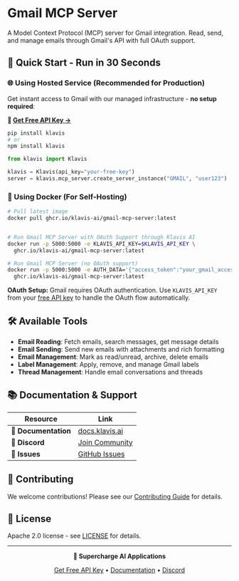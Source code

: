 # Gmail MCP Server

A Model Context Protocol (MCP) server for Gmail integration. Read, send, and manage emails through Gmail's API with full OAuth support.

## 🚀 Quick Start - Run in 30 Seconds

### 🌐 Using Hosted Service (Recommended for Production)

Get instant access to Gmail with our managed infrastructure - **no setup required**:

**🔗 [Get Free API Key →](https://www.klavis.ai/home/api-keys)**

```bash
pip install klavis
# or
npm install klavis
```

```python
from klavis import Klavis

klavis = Klavis(api_key="your-free-key")
server = klavis.mcp_server.create_server_instance("GMAIL", "user123")
```

### 🐳 Using Docker (For Self-Hosting)

```bash
# Pull latest image
docker pull ghcr.io/klavis-ai/gmail-mcp-server:latest


# Run Gmail MCP Server with OAuth Support through Klavis AI
docker run -p 5000:5000 -e KLAVIS_API_KEY=$KLAVIS_API_KEY \
  ghcr.io/klavis-ai/gmail-mcp-server:latest

# Run Gmail MCP Server (no OAuth support)
docker run -p 5000:5000 -e AUTH_DATA='{"access_token":"your_gmail_access_token_here"}' \
  ghcr.io/klavis-ai/gmail-mcp-server:latest
```

**OAuth Setup:** Gmail requires OAuth authentication. Use `KLAVIS_API_KEY` from your [free API key](https://www.klavis.ai/home/api-keys) to handle the OAuth flow automatically.

## 🛠️ Available Tools

- **Email Reading**: Fetch emails, search messages, get message details
- **Email Sending**: Send new emails with attachments and rich formatting
- **Email Management**: Mark as read/unread, archive, delete emails
- **Label Management**: Apply, remove, and manage Gmail labels
- **Thread Management**: Handle email conversations and threads

## 📚 Documentation & Support

| Resource | Link |
|----------|------|
| **📖 Documentation** | [docs.klavis.ai](https://docs.klavis.ai) |
| **💬 Discord** | [Join Community](https://discord.gg/p7TuTEcssn) |
| **🐛 Issues** | [GitHub Issues](https://github.com/klavis-ai/klavis/issues) |

## 🤝 Contributing

We welcome contributions! Please see our [Contributing Guide](../../CONTRIBUTING.md) for details.

## 📜 License

Apache 2.0 license - see [LICENSE](../../LICENSE) for details.

---

<div align="center">
  <p><strong>🚀 Supercharge AI Applications </strong></p>
  <p>
    <a href="https://www.klavis.ai">Get Free API Key</a> •
    <a href="https://docs.klavis.ai">Documentation</a> •
    <a href="https://discord.gg/p7TuTEcssn">Discord</a>
  </p>
</div>
